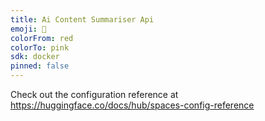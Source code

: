 ```yaml
---
title: Ai Content Summariser Api
emoji: 🚀
colorFrom: red
colorTo: pink
sdk: docker
pinned: false
---
```


Check out the configuration reference at https://huggingface.co/docs/hub/spaces-config-reference
